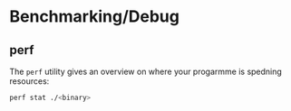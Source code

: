 # Benchmarking/Debug

## perf

The ```perf``` utility gives an overview on where your progarmme is spedning 
resources:

```sh
perf stat ./<binary>
```

<!--  Script to show the footer   -->
<html>
<script
    src="https://code.jquery.com/jquery-3.3.1.js"
    integrity="sha256-2Kok7MbOyxpgUVvAk/HJ2jigOSYS2auK4Pfzbm7uH60="
    crossorigin="anonymous">
</script>
<script>
$(function(){
  $("#footer").load("../../footers/footer.html");
});
</script>
<body>
<div id="footer"></div>
</body>
</html>
